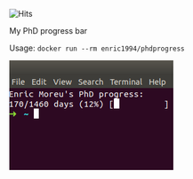 ![Hits](https://hitcounter.pythonanywhere.com/count/tag.svg?url=https%3A%2F%2Fgithub.com%2Fenric1994%2Fphdprogress)

My PhD progress bar

Usage: `docker run --rm enric1994/phdprogress`

![alt text](img.png)
